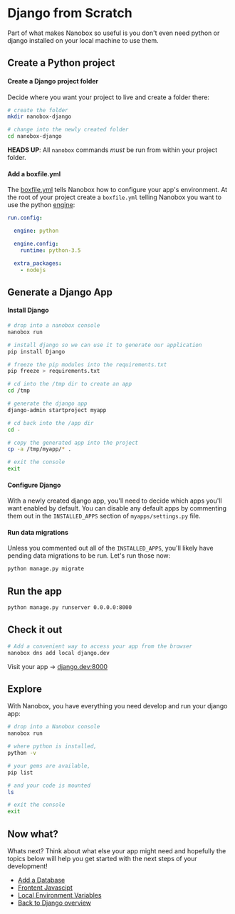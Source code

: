 # Django from Scratch
Part of what makes Nanobox so useful is you don't even need python or django installed on your local machine to use them.

## Create a Python project

#### Create a Django project folder
Decide where you want your project to live and create a folder there:

```bash
# create the folder
mkdir nanobox-django

# change into the newly created folder
cd nanobox-django
```

**HEADS UP**: All `nanobox` commands *must* be run from within your project folder.

#### Add a boxfile.yml
The <a href="https://docs.nanobox.io/boxfile/" target="\_blank">boxfile.yml</a> tells Nanobox how to configure your app's environment. At the root of your project create a `boxfile.yml` telling Nanobox you want to use the python <a href="https://docs.nanobox.io/engines/" target="\_blank">engine</a>:

<div class="meta" data-method="configFile" data-params="boxfile.yml"></div>

```yaml
run.config:

  engine: python

  engine.config:
    runtime: python-3.5

  extra_packages:
    - nodejs

```

## Generate a Django App

#### Install Django

```bash
# drop into a nanobox console
nanobox run

# install django so we can use it to generate our application
pip install Django

# freeze the pip modules into the requirements.txt
pip freeze > requirements.txt

# cd into the /tmp dir to create an app
cd /tmp

# generate the django app
django-admin startproject myapp

# cd back into the /app dir
cd -

# copy the generated app into the project
cp -a /tmp/myapp/* .

# exit the console
exit
```

#### Configure Django

With a newly created django app, you'll need to decide which apps you'll want enabled by default. You can disable any default apps by commenting them out in the `INSTALLED_APPS` section of `myapps/settings.py` file.

#### Run data migrations

Unless you commented out all of the `INSTALLED_APPS`, you'll likely have pending data migrations to be run. Let's run those now:

```bash
python manage.py migrate
```

## Run the app

```bash
python manage.py runserver 0.0.0.0:8000
```

## Check it out

```bash
# Add a convenient way to access your app from the browser
nanobox dns add local django.dev
```

Visit your app -> [django.dev:8000](http://django.dev:8000)

## Explore

With Nanobox, you have everything you need develop and run your django app:

```bash
# drop into a Nanobox console
nanobox run

# where python is installed,
python -v

# your gems are available,
pip list

# and your code is mounted
ls

# exit the console
exit
```

## Now what?
Whats next? Think about what else your app might need and hopefully the topics below will help you get started with the next steps of your development!

* [Add a Database](/python/django/add-a-database)
* [Frontent Javascipt](/python/django/frontend-javascript)
* [Local Environment Variables](/python/django/local-evars)
* [Back to Django overview](/python/django)
